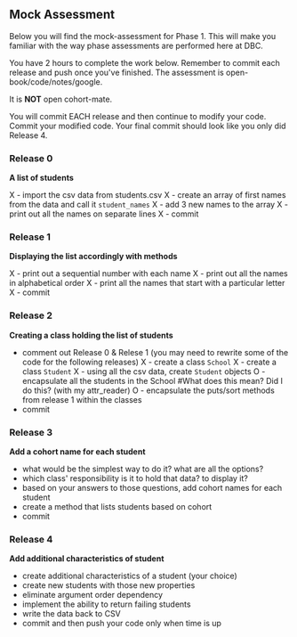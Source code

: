 ## Mock Assessment

Below you will find the mock-assessment for Phase 1. This will make you familiar with the way phase assessments are performed here at DBC.

You have 2 hours to complete the work below. Remember to commit each release and push once you've finished. The assessment is open-book/code/notes/google.

It is **NOT** open cohort-mate.


You will commit EACH release and then continue to modify your code. Commit your modified code. Your final commit should look like you only did Release 4.

### Release 0
**A list of students**

X - import the csv data from students.csv
X - create an array of first names from the data and call it `student_names`
X - add 3 new names to the array
X - print out all the names on separate lines
X - commit

### Release 1

**Displaying the list accordingly with methods**

X - print out a sequential number with each name
X - print out all the names in alphabetical order
X - print all the names that start with a particular letter
X - commit

### Release 2

**Creating a class holding the list of students**

- comment out Release 0 & Relese 1 (you may need to rewrite some of the code for the following releases)
X - create a class `School`
X - create a class `Student`
X - using all the csv data, create `Student` objects
O - encapsulate all the students in the School #What does this mean? Did I do this? (with my attr_reader)
O - encapsulate the puts/sort methods from release 1 within the classes
- commit

### Release 3

**Add a cohort name for each student**

- what would be the simplest way to do it? what are all the options?
- which class' responsibility is it to hold that data? to display it?
- based on your answers to those questions, add cohort names for each student
- create a method that lists students based on cohort
- commit

### Release 4

 **Add additional characteristics of student**

- create additional characteristics of a student (your choice)
- create new students with those new properties
- eliminate argument order dependency
- implement the ability to return failing students
- write the data back to CSV
- commit and then push your code only when time is up

